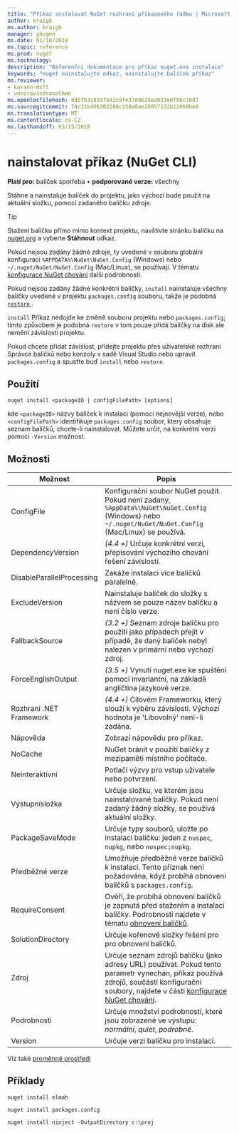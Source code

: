 ```yaml
---
title: "Příkaz instalovat NuGet rozhraní příkazového řádku | Microsoft Docs"
author: kraigb
ms.author: kraigb
manager: ghogen
ms.date: 01/18/2018
ms.topic: reference
ms.prod: nuget
ms.technology: 
description: "Referenční dokumentace pro příkaz nuget.exe instalace"
keywords: "nuget nainstalujte odkaz, nainstalujte balíček příkaz"
ms.reviewer:
- karann-msft
- unniravindranathan
ms.openlocfilehash: 8d5f53c833fb42c9fe37d0629eab33e8f0bc70d7
ms.sourcegitcommit: 74c21b406302288c158e8ae26057132b12960be8
ms.translationtype: MT
ms.contentlocale: cs-CZ
ms.lasthandoff: 03/15/2018
---
```

# <a name="install-command-nuget-cli"></a>nainstalovat příkaz (NuGet CLI)

**Platí pro:** balíček spotřeba &bullet; **podporované verze:** všechny

Stáhne a nainstaluje balíček do projektu, jako výchozí bude použit na aktuální složku, pomocí zadaného balíčku zdroje.

> [!Tip]
> Stažení balíčku přímo mimo kontext projektu, navštivte stránku balíčku na [nuget.org](https://www.nuget.org) a vyberte **Stáhnout** odkaz.

Pokud nejsou zadány žádné zdroje, ty uvedené v souboru globální konfiguraci `%APPDATA%\NuGet\NuGet.Config` (Windows) nebo `~/.nuget/NuGet/NuGet.Config` (Mac/Linux), se používají. V tématu [konfigurace NuGet chování](../consume-packages/configuring-nuget-behavior.md) další podrobnosti.

Pokud nejsou zadány žádné konkrétní balíčky, `install` nainstaluje všechny balíčky uvedené v projektu `packages.config` souboru, takže je podobná [ `restore` ](cli-ref-restore.md).

`install` Příkaz nedojde ke změně souboru projektu nebo `packages.config`; tímto způsobem je podobná `restore` v tom pouze přidá balíčky na disk ale nemění závislosti projektu.

Pokud chcete přidat závislost, přidejte projektu přes uživatelské rozhraní Správce balíčků nebo konzoly v sadě Visual Studio nebo upravit `packages.config` a spusťte buď `install` nebo `restore`.

## <a name="usage"></a>Použití

```cli
nuget install <packageID | configFilePath> [options]
```

kde `<packageID>` názvy balíček k instalaci (pomocí nejnovější verze), nebo `<configFilePath>` identifikuje `packages.config` soubor, který obsahuje seznam balíčků, chcete-li nainstalovat. Můžete určit, na konkrétní verzi pomocí `-Version` možnost.

## <a name="options"></a>Možnosti

| Možnost | Popis |
| --- | --- |
| ConfigFile | Konfigurační soubor NuGet použít. Pokud není zadaný, `%AppData%\NuGet\NuGet.Config` (Windows) nebo `~/.nuget/NuGet/NuGet.Config` (Mac/Linux) se používá.|
| DependencyVersion | *(4.4 +)*  Určuje konkrétní verzi, přepisování výchozího chování řešení závislostí. |
| DisableParallelProcessing | Zakáže instalaci více balíčků paralelně. |
| ExcludeVersion | Nainstaluje balíček do složky s názvem se pouze název balíčku a není číslo verze. |
| FallbackSource | *(3.2 +)*  Seznam zdroje balíčku pro použití jako případech přejít v případě, že daný balíček nebyl nalezen v primární nebo výchozí zdroj. |
| ForceEnglishOutput | *(3.5 +)*  Vynutí nuget.exe ke spuštění pomocí invariantní, na základě angličtina jazykové verze. |
| Rozhraní .NET Framework | *(4.4 +)*  Cílovém Frameworku, který slouží k výběru závislosti. Výchozí hodnota je 'Libovolný' není-li zadána. |
| Nápověda | Zobrazí nápovědu pro příkaz. |
| NoCache | NuGet bránit v použití balíčky z mezipaměti místního počítače. |
| Neinteraktivní | Potlačí výzvy pro vstup uživatele nebo potvrzení. |
| Výstupnísložka | Určuje složku, ve kterém jsou nainstalované balíčky. Pokud není zadaný žádný složky, se používá aktuální složky. |
| PackageSaveMode | Určuje typy souborů, uložte po instalaci balíčku: jeden z `nuspec`, `nupkg`, nebo `nuspec;nupkg`. |
| Předběžné verze | Umožňuje předběžné verze balíčků k instalaci. Tento příznak není požadována, když probíhá obnovení balíčků s `packages.config`. |
| RequireConsent | Ověří, že probíhá obnovení balíčků je zapnutá před stažením a instalací balíčky. Podrobnosti najdete v tématu [obnovení balíčků](../consume-packages/package-restore.md). |
| SolutionDirectory | Určuje kořenové složky řešení pro pro obnovení balíčků. |
| Zdroj | Určuje seznam zdrojů balíčku (jako adresy URL) používat. Pokud tento parametr vynechán, příkaz používá zdrojů, součástí konfigurační soubory, najdete v části [konfigurace NuGet chování](../consume-packages/configuring-nuget-behavior.md). |
| Podrobnosti | Určuje množství podrobností, které jsou zobrazené ve výstupu: *normální*, *quiet*, *podrobné*. |
| Version | Určuje verzi balíčku pro instalaci. |

Viz také [proměnné prostředí](cli-ref-environment-variables.md)

## <a name="examples"></a>Příklady

```cli
nuget install elmah

nuget install packages.config

nuget install ninject -OutputDirectory c:\proj
```
